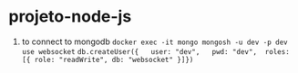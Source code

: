 # projeto-node-js

1. to connect to mongodb
`docker exec -it mongo mongosh -u dev -p dev`
`use websocket`
`db.createUser({   user: "dev",   pwd: "dev",  roles: [{ role: "readWrite", db: "websocket" }]})`